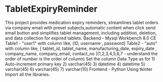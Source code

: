 # TabletExpiryReminder
This project provides medication expiry reminders, streamlines tablet orders via company email with preset subjects,automatic content when click send email button and simplifies tablet management, including addition, deletion, and data collection for expired tablets.
Backend - Mysql Workbench 8.0 CE
Table1 - "user1" with column like, [ID, username , password]
Table2 - "auto" with column like, [ tablet_id, tablet_name, manufacturing_date, expiry_date , company_name, company_email, contact_no ](1,2,3,4,5,6,7 - understand the order of number is the order of column)
Set the column Data Type as for 1) Auto-increment primary key 2) varchar(45) 3) datetime 4) datetime 5) varchar(45) 6) varchar(45) 7) varchar(10)
Frontend - Python
Using tkinter
Import all the libraries.
